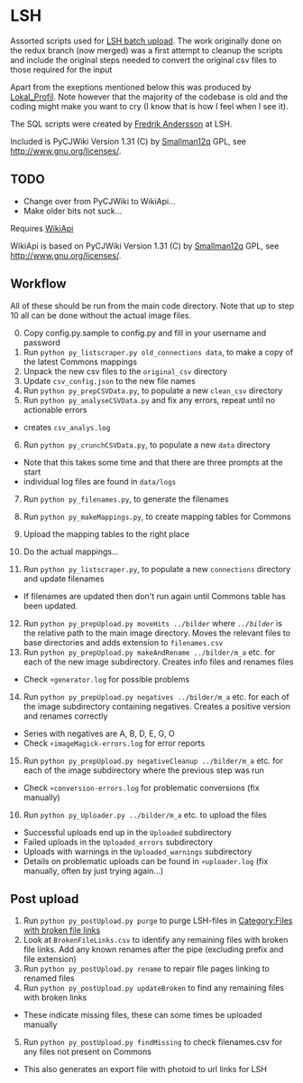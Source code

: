LSH
===
Assorted scripts used for [LSH batch upload](http://commons.wikimedia.org/wiki/COM:LSH).
The work originally done on the redux branch (now merged) was a first attempt to cleanup the scripts and
include the original steps needed to convert the original csv files to those required for the input

Apart from the exeptions mentioned below this was produced by [Lokal_Profil](https://github.com/lokal-profil).
Note however that the majority of the codebase is old and the coding might make you want to cry
(I know that is how I feel when I see it).

The SQL scripts were created by [Fredrik Andersson](http://lsh.se/sv/fredrik-andersson) at LSH.

Included is PyCJWiki Version 1.31 (C) by [Smallman12q](https://en.wikipedia.org/wiki/User_talk:Smallman12q) GPL,
see http://www.gnu.org/licenses/.

## TODO
* Change over from PyCJWiki to WikiApi...
* Make older bits not suck...

Requires [WikiApi](https://github.com/lokal-profil/ODOK/blob/master/tools/WikiApi.py)

WikiApi is based on PyCJWiki Version 1.31 (C) by [Smallman12q](https://en.wikipedia.org/wiki/User_talk:Smallman12q) GPL,
see http://www.gnu.org/licenses/.

## Workflow

All of these should be run from the main code directory. Note that up to
step 10 all can be done without the actual image files.

0. Copy config.py.sample to config.py and fill in your username and password
0. Run `python py_listscraper.py old_connections data`, to make a copy of
   the latest Commons mappings
1. Unpack the new csv files to the `original_csv` directory
3. Update `csv_config.json` to the new file names
4. Run `python py_prepCSVData.py`, to populate a new `clean_csv` directory
5. Run `python py_analyseCSVData.py` and fix any errors, repeat until no
   actionable errors
  * creates `csv_analys.log`
6. Run `python py_crunchCSVData.py`, to populate a new `data` directory
  * Note that this takes some time and that there are three prompts at
    the start
  * individual log files are found in `data/logs`
7. Run `python py_filenames.py`, to generate the filenames
8. Run `python py_makeMappings.py`, to create mapping tables for Commons
9. Upload the mapping tables to the right place
10. Do the actual mappings...

11. Run `python py_listscraper.py`, to populate a new `connections` directory
    and update filenames
  * If filenames are updated then don't run again until Commons table has
    been updated.
12. Run `python py_prepUpload.py moveHits ../bilder` where *`../bilder`*
    is the relative path to the main image directory. Moves the relevant
    files to base directories and adds extension to `filenames.csv`
13. Run `python py_prepUpload.py makeAndRename ../bilder/m_a` etc. for
    each of the new image subdirectory. Creates info files and renames files
  * Check `¤generator.log` for possible problems
14. Run `python py_prepUpload.py negatives ../bilder/m_a` etc. for each
    of the image subdirectory containing negatives. Creates a positive
    version and renames correctly
  * Series with negatives are A, B, D, E, G, O
  * Check `¤imageMagick-errors.log` for error reports
15. Run `python py_prepUpload.py negativeCleanup ../bilder/m_a` etc. for
    each of the image subdirectory where the previous step was run
  * Check `¤conversion-errors.log` for problematic conversions (fix manually)
16. Run `python py_Uploader.py ../bilder/m_a` etc. to upload the files
  * Successful uploads end up in the `Uploaded` subdirectory
  * Failed uploads in the `Uploaded_errors` subdirectory
  * Uploads with warnings in the `Uploaded_warnings` subdirectory
  * Details on problematic uploads can be found in `¤uploader.log`
    (fix manually, often by just trying again...)

## Post upload
1. Run `python py_postUpload.py purge` to purge LSH-files in [Category:Files with broken file links](https://commons.wikimedia.org/wiki/Category:Files_with_broken_file_links)
2. Look at `BrokenFileLinks.csv` to identify any remaining files with
   broken file links. Add any known renames after the pipe (excluding
   prefix and file extension)
3. Run `python py_postUpload.py rename` to repair file pages linking to
   renamed files
4. Run `python py_postUpload.py updateBroken` to find any remaining files
   with broken links
  * These indicate missing files, these can some times be uploaded manually
5. Run `python py_postUpload.py findMissing` to check filenames.csv for
   any files not present on Commons
  * This also generates an export file with photoid to url links for LSH
